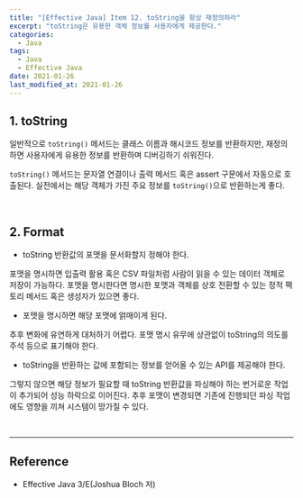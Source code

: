 ```yaml
---
title: "[Effective Java] Item 12. toString을 항상 재정의하라"
excerpt: "toString은 유용한 객체 정보를 사용자에게 제공한다."
categories:
  - Java
tags:
  - Java
  - Effective Java
date: 2021-01-26
last_modified_at: 2021-01-26
---
```


## 1. toString

일반적으로 ``toString()`` 메서드는 클래스 이름과 해시코드 정보를 반환하지만, 재정의하면 사용자에게 유용한 정보를 반환하며 디버깅하기 쉬워진다.

``toString()`` 메서드는 문자열 연결이나 출력 메서드 혹은 assert 구문에서 자동으로 호출된다. 실전에서는 해당 객체가 가진 주요 정보를 ``toString()``으로 반환하는게 좋다.

<br>

## 2. Format

* toString 반환값의 포맷을 문서화할지 정해야 한다.

포맷을 명시하면 입출력 활용 혹은 CSV 파일처럼 사람이 읽을 수 있는 데이터 객체로 저장이 가능하다. 포맷을 명시한다면 명시한 포맷과 객체를 상호 전환할 수 있는 정적 팩토리 메서드 혹은 생성자가 있으면 좋다.

* 포맷을 명시하면 해당 포맷에 얽매이게 된다.

추후 변화에 유연하게 대처하기 어렵다. 포맷 명시 유무에 상관없이 toString의 의도를 주석 등으로 표기해야 한다.

* toString을 반환하는 값에 포함되는 정보를 얻어올 수 있는 API를 제공해야 한다.

그렇지 않으면 해당 정보가 필요할 때 toString 반환값을 파싱해야 하는 번거로운 작업이 추가되어 성능 하락으로 이어진다. 추후 포맷이 변경되면 기존에 진행되던 파싱 작업에도 영향을 끼쳐 시스템이 망가질 수 있다.

<br>

---

## Reference

* Effective Java 3/E(Joshua Bloch 저)

